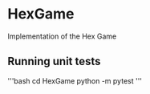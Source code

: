 # HexGame
Implementation of the Hex Game


## Running unit tests
'''bash
cd HexGame
python -m pytest
'''

